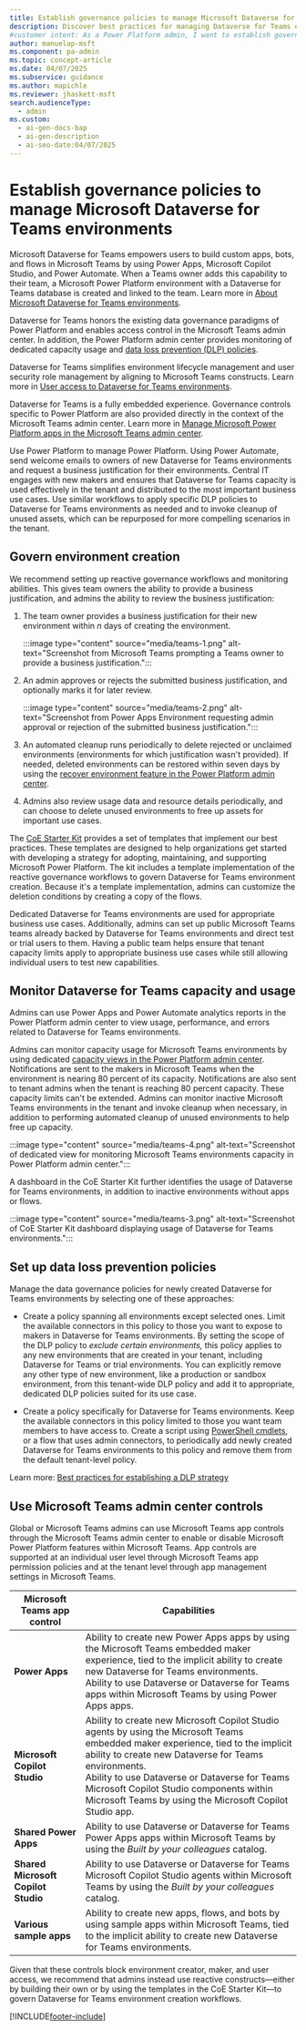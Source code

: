 ```yaml
---
title: Establish governance policies to manage Microsoft Dataverse for Teams environments
description: Discover best practices for managing Dataverse for Teams environments to ensure secure, compliant, and efficient usage within your organization.
#customer intent: As a Power Platform admin, I want to establish governance policies for Dataverse for Teams environments to ensure secure, compliant, and efficient usage within my organization.
author: manuelap-msft
ms.component: pa-admin
ms.topic: concept-article
ms.date: 04/07/2025
ms.subservice: guidance
ms.author: mapichle
ms.reviewer: jhaskett-msft
search.audienceType:
  - admin
ms.custom:
  - ai-gen-docs-bap
  - ai-gen-description
  - ai-seo-date:04/07/2025
---
```


# Establish governance policies to manage Microsoft Dataverse for Teams environments

Microsoft Dataverse for Teams empowers users to build custom apps, bots, and flows in Microsoft Teams by using Power Apps, Microsoft Copilot Studio, and Power Automate. When a Teams owner adds this capability to their team, a Microsoft Power Platform environment with a Dataverse for Teams database is created and linked to the team. Learn more in [About Microsoft Dataverse for Teams environments](../../admin/about-teams-environment.md).

Dataverse for Teams honors the existing data governance paradigms of Power Platform and enables access control in the Microsoft Teams admin center. In addition, the Power Platform admin center provides monitoring of dedicated capacity usage and [data loss prevention (DLP) policies](../../admin/wp-data-loss-prevention.md).

Dataverse for Teams simplifies environment lifecycle management and user security role management by aligning to Microsoft Teams constructs. Learn more in [User access to Dataverse for Teams environments](../../admin/about-teams-environment.md#user-access-to-dataverse-for-teams-environments).

Dataverse for Teams is a fully embedded experience. Governance controls specific to Power Platform are also provided directly in the context of the Microsoft Teams admin center. Learn more in [Manage Microsoft Power Platform apps in the Microsoft Teams admin center](/microsoftteams/manage-power-platform-apps).

Use Power Platform to manage Power Platform. Using Power Automate, send welcome emails to owners of new Dataverse for Teams environments and request a business justification for their environments. Central IT engages with new makers and ensures that Dataverse for Teams capacity is used effectively in the tenant and distributed to the most important business use cases. Use similar workflows to apply specific DLP policies to Dataverse for Teams environments as needed and to invoke cleanup of unused assets, which can be repurposed for more compelling scenarios in the tenant.

## Govern environment creation

We recommend setting up reactive governance workflows and monitoring abilities. This gives team owners the ability to provide a business justification, and admins the ability to review the business justification:

1. The team owner provides a business justification for their new environment within *n* days of creating the environment.

    :::image type="content" source="media/teams-1.png" alt-text="Screenshot from Microsoft Teams prompting a Teams owner to provide a business justification.":::

1. An admin approves or rejects the submitted business justification, and optionally marks it for later review.

    :::image type="content" source="media/teams-2.png" alt-text="Screenshot from Power Apps Environment requesting admin approval or rejection of the submitted business justification.":::

1. An automated cleanup runs periodically to delete rejected or unclaimed environments (environments for which justification wasn't provided). If needed, deleted environments can be restored within seven days by using the [recover environment feature in the Power Platform admin center](../../admin/recover-environment.md#power-platform-admin-center).

1. Admins also review usage data and resource details periodically, and can choose to delete unused environments to free up assets for important use cases.

The [CoE Starter Kit](../coe/starter-kit.md) provides a set of templates that implement our best practices. These templates are designed to help organizations get started with developing a strategy for adopting, maintaining, and supporting Microsoft Power Platform. The kit includes a template implementation of the reactive governance workflows to govern Dataverse for Teams environment creation. Because it's a template implementation, admins can customize the deletion conditions by creating a copy of the flows.

Dedicated Dataverse for Teams environments are used for appropriate business use cases. Additionally, admins can set up public Microsoft Teams teams already backed by Dataverse for Teams environments and direct test or trial users to them. Having a public team helps ensure that tenant capacity limits apply to appropriate business use cases while still allowing individual users to test new capabilities.

## Monitor Dataverse for Teams capacity and usage

Admins can use Power Apps and Power Automate analytics reports in the Power Platform admin center to view usage, performance, and errors related to Dataverse for Teams environments.

Admins can monitor capacity usage for Microsoft Teams environments by using dedicated [capacity views in the Power Platform admin center](../../admin/about-teams-environment.md#capacity-limits). Notifications are sent to the makers in Microsoft Teams when the environment is nearing 80 percent of its capacity. Notifications are also sent to tenant admins when the tenant is reaching 80 percent capacity. These capacity limits can't be extended. Admins can monitor inactive Microsoft Teams environments in the tenant and invoke cleanup when necessary, in addition to performing automated cleanup of unused environments to help free up capacity.

:::image type="content" source="media/teams-4.png" alt-text="Screenshot of dedicated view for monitoring Microsoft Teams environments capacity in Power Platform admin center.":::

A dashboard in the CoE Starter Kit further identifies the usage of Dataverse for Teams environments, in addition to inactive environments without apps or flows.

:::image type="content" source="media/teams-3.png" alt-text="Screenshot of CoE Starter Kit dashboard displaying usage of Dataverse for Teams environments.":::

## Set up data loss prevention policies

Manage the data governance policies for newly created Dataverse for Teams environments by selecting one of these approaches:

- Create a policy spanning all environments except selected ones. Limit the available connectors in this policy to those you want to expose to makers in Dataverse for Teams environments. By setting the scope of the DLP policy to *exclude certain environments,* this policy applies to any new environments that are created in your tenant, including Dataverse for Teams or trial environments. You can explicitly remove any other type of new environment, like a production or sandbox environment, from this tenant-wide DLP policy and add it to appropriate, dedicated DLP policies suited for its use case.

- Create a policy specifically for Dataverse for Teams environments. Keep the available connectors in this policy limited to those you want team members to have access to. Create a script using [PowerShell cmdlets](../../admin/powerapps-powershell.md#data-loss-prevention-dlp-policy-commands), or a flow that uses admin connectors, to periodically add newly created Dataverse for Teams environments to this policy and remove them from the default tenant-level policy.

Learn more: [Best practices for establishing a DLP strategy](./dlp-strategy.md)

## Use Microsoft Teams admin center controls

Global or Microsoft Teams admins can use Microsoft Teams app controls through the Microsoft Teams admin center to enable or disable Microsoft Power Platform features within Microsoft Teams. App controls are supported at an individual user level through Microsoft Teams app permission policies and at the tenant level through app management settings in Microsoft Teams.

| Microsoft Teams app control | Capabilities |
| ------------------ | --------- |
| **Power Apps** | Ability to create new Power Apps apps by using the Microsoft Teams embedded maker experience, tied to the implicit ability to create new Dataverse for Teams environments.<br>Ability to use Dataverse or Dataverse for Teams apps within Microsoft Teams by using Power Apps apps.  |
| **Microsoft Copilot Studio** | Ability to create new Microsoft Copilot Studio agents by using the Microsoft Teams embedded maker experience, tied to the implicit ability to create new Dataverse for Teams environments.<br>Ability to use Dataverse or Dataverse for Teams Microsoft Copilot Studio components within Microsoft Teams by using the Microsoft Copilot Studio app.|
| **Shared Power Apps** | Ability to use Dataverse or Dataverse for Teams Power Apps apps within Microsoft Teams by using the *Built by your colleagues* catalog.|
| **Shared Microsoft Copilot Studio** | Ability to use Dataverse or Dataverse for Teams Microsoft Copilot Studio agents within Microsoft Teams by using the *Built by your colleagues* catalog.|
| **Various sample apps** | Ability to create new apps, flows, and bots by using sample apps within Microsoft Teams, tied to the implicit ability to create new Dataverse for Teams environments. |

Given that these controls block environment creator, maker, and user access, we recommend that admins instead use reactive constructs&mdash;either by building their own or by using the templates in the CoE Starter Kit&mdash;to govern Dataverse for Teams environment creation workflows.

[!INCLUDE[footer-include](../../includes/footer-banner.md)]

